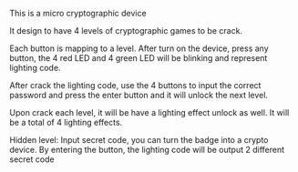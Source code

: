 This is a micro cryptographic device 

It design to have 4 levels of cryptographic games to be crack.

Each button is mapping to a level. After turn on the device, press any button, the 4 red LED and 4 green LED will be blinking and represent lighting code.

After crack the lighting code, use the 4 buttons to input the correct password and press the enter button and it will unlock the next level.

Upon crack each level, it will be have a lighting effect unlock as well. It will be a total of 4 lighting effects.

Hidden level: 
Input secret code, you can turn the badge into a crypto device. By entering the button, the lighting code will be output 2 different secret code 

